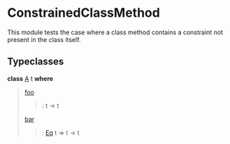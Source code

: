 # <a name="module-constrainedclassmethod-88436"></a>ConstrainedClassMethod

This module tests the case where a class method contains a constraint
not present in the class itself.

## Typeclasses

<a name="class-constrainedclassmethod-a-38747"></a>**class** [A](#class-constrainedclassmethod-a-38747) t **where**

> <a name="function-constrainedclassmethod-foo-16027"></a>[foo](#function-constrainedclassmethod-foo-16027)
>
> > : t -\> t
>
> <a name="function-constrainedclassmethod-bar-5816"></a>[bar](#function-constrainedclassmethod-bar-5816)
>
> > : [Eq](https://docs.digitalasset.com/build/3.3/reference/daml/stdlib/Prelude.html#class-ghc-classes-eq-22713) t =\> t -\> t
